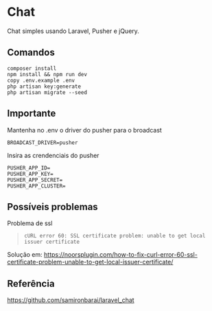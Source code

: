 # Chat
Chat simples usando Laravel, Pusher e jQuery.

## Comandos
````
composer install
npm install && npm run dev
copy .env.example .env
php artisan key:generate
php artisan migrate --seed
```` 

## Importante
Mantenha no .env o driver do pusher para o broadcast

````
BROADCAST_DRIVER=pusher
````

Insira as crendenciais do pusher
````
PUSHER_APP_ID=
PUSHER_APP_KEY=
PUSHER_APP_SECRET=
PUSHER_APP_CLUSTER=
````

## Possíveis problemas
Problema de ssl

>`cURL error 60: SSL certificate problem: unable to get local issuer certificate`

Solução em: https://noorsplugin.com/how-to-fix-curl-error-60-ssl-certificate-problem-unable-to-get-local-issuer-certificate/


## Referência
https://github.com/samironbarai/laravel_chat
